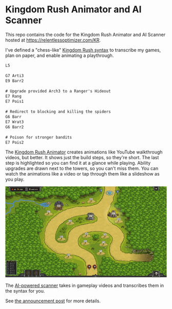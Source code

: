 # Kingdom Rush Animator and AI Scanner

This repo contains the code for the Kingdom Rush Animator and AI Scanner hosted at https://relentlessoptimizer.com/KR.

I've defined a "chess-like" [Kingdom Rush syntax](https://relentlessoptimizer.com/KR/help/#kingdom-rush-syntax) to transcribe my games, plan on paper, and enable animating a playthrough.

```
L5

G7 Arti3
E9 Barr2

# Upgrade provided Arch3 to a Ranger's Hideout
E7 Rang
E7 Pois1

# Redirect to blocking and killing the spiders
G6 Barr
E7 Wrat3
G6 Barr2

# Poison for stronger bandits
E7 Pois2
```

The [Kingdom Rush Animator](https://relentlessoptimizer.com/KR/animate) creates animations like YouTube walkthrough videos, but better. It shows just the build steps, so they're short. The last step is highlighted so you can find it at a glance while playing. Ability upgrades are drawn next to the towers, so you can't miss them. You can watch the animations like a video or tap through them like a slideshow as you play.

![L5-plan](https://raw.githubusercontent.com/ScottLouvau/kingdomrush/main/L5-plan.webp)

The [AI-powered scanner](https://relentlessoptimizer.com/KR/scan/) takes in gameplay videos and transcribes them in the syntax for you.

See [the announcement post](https://relentlessoptimizer.com/gaming/2022/02/16/optimizing-kingdom-rush/) for more details.